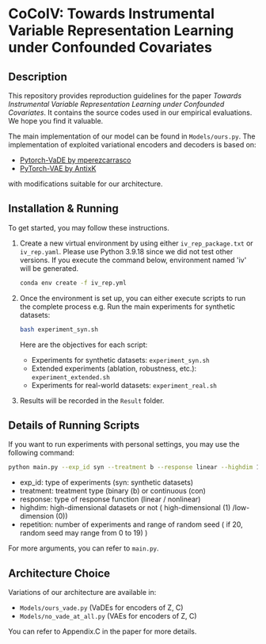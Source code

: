 # CoCoIV: Towards Instrumental Variable Representation Learning under Confounded Covariates

## Description
This repository provides reproduction guidelines for the paper *Towards Instrumental Variable Representation Learning under Confounded Covariates*. It contains the source codes used in our empirical evaluations. We hope you find it valuable.

The main implementation of our model can be found in `Models/ours.py`.
The implementation of exploited variational encoders and decoders is based on:
- [Pytorch-VaDE by mperezcarrasco](https://github.com/mperezcarrasco/Pytorch-VaDE)
- [PyTorch-VAE by AntixK](https://github.com/AntixK/PyTorch-VAE/tree/master)

with modifications suitable for our architecture.

## Installation & Running
To get started, you may follow these instructions.

1. Create a new virtual environment by using either `iv_rep_package.txt` or `iv_rep.yaml`. Please use Python 3.9.18 since we did not test other versions. If you execute the command below, environment named 'iv' will be generated.
    ```bash
    conda env create -f iv_rep.yml
    ```

2. Once the environment is set up, you can either execute scripts to run the complete process 
    e.g. Run the main experiments for synthetic datasets:
      ```bash
      bash experiment_syn.sh
      ```
    Here are the objectives for each script:
    - Experiments for synthetic datasets: `experiment_syn.sh`
    - Extended experiments (ablation, robustness, etc.): `experiment_extended.sh`
    - Experiments for real-world datasets: `experiment_real.sh`

3. Results will be recorded in the `Result` folder.

## Details of Running Scripts
If you want to run experiments with personal settings, you may use the following command:
```bash
python main.py --exp_id syn --treatment b --response linear --highdim 1 --repetition 20 
```
- exp_id: type of experiments (syn: synthetic datasets)
- treatment: treatment type (binary (b) or continuous (con) 
- response: type of response function (linear / nonlinear)
- highdim: high-dimensional datasets or not ( high-dimensional (1) /low-dimension (0))
- repetition: number of experiments and range of random seed ( if 20, random seed may range from 0 to 19) )

For more arguments, you can refer to `main.py`.



## Architecture Choice
Variations of our architecture are available in:
- `Models/ours_vade.py` (VaDEs for encoders of Z, C)
- `Models/no_vade_at_all.py` (VAEs for encoders of Z, C)

You can refer to Appendix.C in the paper for more details. 

